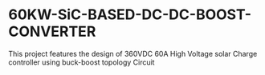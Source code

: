 # 60KW-SiC-BASED-DC-DC-BOOST-CONVERTER
This project features the design of 360VDC 60A High Voltage solar Charge controller using buck-boost topology Circuit
